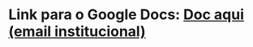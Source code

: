 # Link para o Google Docs: [Doc aqui (email institucional) ](https://docs.google.com/document/d/1gtPcK_ztY60sApZo9JdeUZlTfGXah2IR29BZfy9N3kY/edit?usp=sharing)
